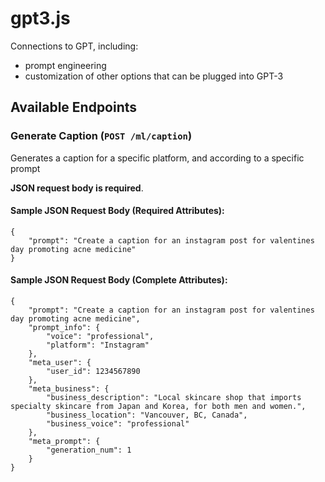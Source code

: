 # gpt3.js
Connections to GPT, including:
- prompt engineering
- customization of other options that can be plugged into GPT-3

## Available Endpoints

### Generate Caption (`POST /ml/caption`)
Generates a caption for a specific platform, and according to a specific prompt

**JSON request body is required**.

#### Sample JSON Request Body (Required Attributes):
```
{
    "prompt": "Create a caption for an instagram post for valentines day promoting acne medicine"
}
```

#### Sample JSON Request Body (Complete Attributes):
```
{
    "prompt": "Create a caption for an instagram post for valentines day promoting acne medicine",
    "prompt_info": {
        "voice": "professional",
        "platform": "Instagram"
    },
    "meta_user": {
        "user_id": 1234567890
    },
    "meta_business": {
        "business_description": "Local skincare shop that imports specialty skincare from Japan and Korea, for both men and women.",
        "business_location": "Vancouver, BC, Canada",
        "business_voice": "professional"
    },
    "meta_prompt": {
        "generation_num": 1
    }
}
```